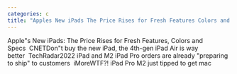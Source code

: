 ```yaml
---
categories: c
title: "Apples New iPads The Price Rises for Fresh Features Colors and Specs  CNET"
---
```

Apple"s New iPads: The Price Rises for Fresh Features, Colors and Specs&nbsp;&nbsp;CNETDon"t buy the new iPad, the 4th-gen iPad Air is way better&nbsp;&nbsp;TechRadar2022 iPad and M2 iPad Pro orders are already "preparing to ship" to customers&nbsp;&nbsp;iMoreWTF?! iPad Pro M2 just tipped to get mac